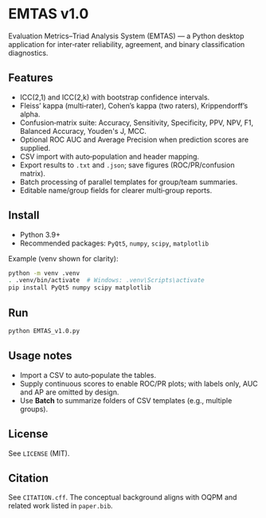 # EMTAS v1.0

Evaluation Metrics–Triad Analysis System (EMTAS) — a Python desktop application for inter‑rater reliability, agreement, and binary classification diagnostics.

## Features

- ICC(2,1) and ICC(2,k) with bootstrap confidence intervals.
- Fleiss’ kappa (multi‑rater), Cohen’s kappa (two raters), Krippendorff’s alpha.
- Confusion‑matrix suite: Accuracy, Sensitivity, Specificity, PPV, NPV, F1, Balanced Accuracy, Youden's J, MCC.
- Optional ROC AUC and Average Precision when prediction scores are supplied.
- CSV import with auto‑population and header mapping.
- Export results to `.txt` and `.json`; save figures (ROC/PR/confusion matrix).
- Batch processing of parallel templates for group/team summaries.
- Editable name/group fields for clearer multi‑group reports.

## Install

- Python 3.9+
- Recommended packages: `PyQt5`, `numpy`, `scipy`, `matplotlib`

Example (venv shown for clarity):

```bash
python -m venv .venv
. .venv/bin/activate  # Windows: .venv\Scripts\activate
pip install PyQt5 numpy scipy matplotlib
```

## Run

```bash
python EMTAS_v1.0.py
```

## Usage notes

- Import a CSV to auto‑populate the tables.
- Supply continuous scores to enable ROC/PR plots; with labels only, AUC and AP are omitted by design.
- Use **Batch** to summarize folders of CSV templates (e.g., multiple groups).

## License

See `LICENSE` (MIT).

## Citation

See `CITATION.cff`. The conceptual background aligns with OQPM and related work listed in `paper.bib`.
